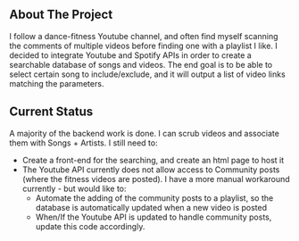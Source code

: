 
<!-- ABOUT THE PROJECT -->
## About The Project

I follow a dance-fitness Youtube channel, and often find myself
scanning the comments of multiple videos before finding one with
a playlist I like. I decided to integrate Youtube and Spotify
APIs in order to create a searchable database of songs and videos.
The end goal is to be able to select certain song to include/exclude, 
and it will output a list of video links matching the parameters.

## Current Status

A majority of the backend work is done. I can scrub videos and 
associate them with Songs + Artists. I still need to:

* Create a front-end for the searching, and create an html page to host it
* The Youtube API currently does not allow access to Community posts (where the fitness
videos are posted). I have a more manual workaround currently - but would like to:
  * Automate the adding of the community posts to a playlist, so the database is automatically updated when a new video is posted
  * When/If the Youtube API is updated to handle community posts, update this code accordingly.
